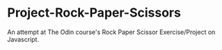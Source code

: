 # Project-Rock-Paper-Scissors

An attempt at The Odin course's Rock Paper Scissor Exercise/Project on Javascript.